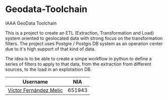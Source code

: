 # Geodata-Toolchain
IAAA GeoData Toolchain

This is a project to create an ETL (Extraction, Transformation and Load) system oriented to geolocated data with strong focus on the transformation filters.
The project uses Postgre / Postgis DB system as an operation center due to it's high support of that kind of data.

The idea is to be able to create a simpe workflow in python to define a series of filters to apply to that data, from the extraction from different sources, to the load in an explotaition DB.

Username  | NIA 
----------|-----
[Víctor Fernández Melic](https://github.com/Melic93) | 651943 |
